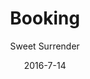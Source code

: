 ---
title: Booking
showInNav: true
sections:
    -
        template: fullHeightBanner
        button:
            target: _self
            text: 'Book os nu'
            href: null
        text: "<h1 id=\"skal-der-v-re-fest-baby-shower-et-m-de-intet-problem-\">Skal der v&aelig;re fest? Baby shower? Et m&oslash;de? Intet problem :)</h1>\n"
        backgroundImage: b66ba8f6703592bb5a2d2d01a3e18b0500db998b
    -
        template: richTextSection
        text: "<h2 id=\"book-bord\">Book bord</h2>\n\n<p>Vi reserverer rigtigt gerne et bord til jer. Udfyld formularen nedenfor og s&aring; vender vi tilbage med bekr&aelig;ftelse hurtigst muligt.</p>\n\n<p><a href=\"#booking\">Book et bord</a></p>\n"
    -
        template: richTextSection
        text: "<h2 id=\"book-m-delokale-aktivitetsrum\">Book m&oslash;delokale/aktivitetsrum</h2>\n\n<p>Har du brug for et lokale til m&oslash;de i boligforeningen, arbejdsm&oslash;de, m&oslash;dre/f&aelig;dre gruppe eller en privat fest, s&aring; pr&oslash;v vores aktivitetsrum med plads til cirka 10 personer. Aktivitetsrummet har fire store borde, en stor flot tavle til at tegne p&aring; og skal I vise pr&aelig;sentationer eller andet media kan I bruge vores TV med mange tilslutningsmuligheder. De fire borde kan stables i tilf&aelig;lde af at I gerne vil have god gulvplads.</p>\n\n<h3 id=\"lokaleleje-og-forplejning-\">Lokaleleje og forplejning:</h3>\n\n<p>Leje af lokalet med faciliteter samt sort kaffe, te og isvand ad libitum, isvand. 600 kr. for 10 personer i 4 timer. Der er mulighed for at tilk&oslash;be flere timer og deltagere.</p>\n\n<h3 id=\"ekstra-pakker-\">Ekstra pakker:</h3>\n\n<ol>\n\t<li>Morgenmadspakke: tilf&oslash;j l&aelig;kker morgenmadstallerken for kun 50 kr. pr. person</li>\n\t<li>Frokostpakke: tilf&oslash;j vores l&aelig;kre hjemmelavede sandwichs for kun 50 kr. pr. person</li>\n\t<li>Snackpakke 1: tilf&oslash;j friskbagt br&oslash;d med sm&oslash;r og frugtfad for kun 35 kr. pr. person</li>\n\t<li>Snackpakke 2: tilf&oslash;j friskbagt kage for kun 25 kr. pr. person</li>\n\t<li>Sodavand i forbindelse med leje af lokalet kun 20 kr. pr. flaske</li>\n\t<li>Andre drikkevarer &ndash; vi kan tilbyde alle vores l&aelig;kre varme og kolde drikke &ndash; ring for pris. Har du sp&oslash;rgsm&aring;l eller specielle &oslash;nsker, s&aring; kontakt Julia Eliasen p&aring; <a href=\"mailto:julia@sweetsurrender.dk?subject=Booking\">julia@sweetsurrender.dk</a>.</li>\n</ol>\n"
        images: []
    -
        template: buffetInfo
        heading: 'Book fest'
        subheading: 'Lækre pakker med brunch- eller frokostbuffet'
        brunchText: "<h3 id=\"brunchbuffet-\">Brunchbuffet:</h3>\n\n<ul>\n\t<li>R&oslash;r&aelig;g</li>\n\t<li>Bacon</li>\n\t<li>Brunchp&oslash;lser</li>\n\t<li>Hjemmelavet tunmousse</li>\n\t<li>Stegte kartoffelb&aring;de og champignoner</li>\n\t<li>Ost, sm&oslash;r, marmelade</li>\n\t<li>Frugt fad, yoghurt med hjemmelavede mysli</li>\n\t<li>Hjemmebagte pandekager (amerikanske med sirup)</li>\n\t<li>2 slags t&aelig;rte, gr&oslash;n salat, humus</li>\n\t<li>Rugbr&oslash;d, friskbagt br&oslash;d (fransk og grov)</li>\n\t<li>Juice, kaffe, te</li>\n</ul>\n\n<p>Standardpakken inkluderer leje af lokale med betjening i 3 timer, klarg&oslash;ring af mad og lokaler samt oprydning og reng&oslash;ring. Det er muligt at tilk&oslash;be ekstra timer, kage, velkomstdrink og andre till&aelig;gsydelser.</p>\n\n<p><a href=\"http://bit.ly/css-selskabspriser\" target=\"_blank\">Hent prisliste</a></p>\n"
        lunchText: "<h3 id=\"frokostbuffet-\">Frokostbuffet:</h3>\n\n<ul>\n\t<li>Varm leverpostej med bacon og champignon</li>\n\t<li>Hjemmebagte pizza snegle (med og uden k&oslash;d)</li>\n\t<li>Kyllingel&aring;r</li>\n\t<li>Hjemmelavet tunmousse</li>\n\t<li>Hjemmelavet &aelig;ggesalat</li>\n\t<li>Hjemmelavet kartoffelsalat</li>\n\t<li>Hjemmelavet pastasalat</li>\n\t<li>Hjemmelavet humus</li>\n\t<li>Gr&oslash;n salat</li>\n\t<li>2 slags t&aelig;rte</li>\n\t<li>Rugbr&oslash;d, friskbagt br&oslash;d</li>\n\t<li>Juice, kaffe, te</li>\n</ul>\n\n<p>Standardpakken inkluderer leje af lokale med betjening i 3 timer, klarg&oslash;ring af mad og lokaler samt oprydning og reng&oslash;ring. Det er muligt at tilk&oslash;be ekstra timer, kage, velkomstdrink og andre till&aelig;gsydelser.</p>\n\n<p><a href=\"http://bit.ly/css-selskabspriser\" target=\"_blank\">Hent prisliste</a></p>\n"
        images:
            - 97c660bb11b0255877a8e56fe0e11a4f53fc877b
            - ae1a0d77b3822e3e5cce5e8deca34330930d025e
            - e82fc2ae8f8dd4701fb97c994e82371615b33bf6
            - 73aae1c6bb0fe02d797e1f1da554cdc8b82a8651
            - 22632782b6e0303f4ab1f1c7195a35d7a569b327
        body: "<p>Hold jeres n&aelig;ste navnefest, barned&aring;b, f&oslash;dselsdag eller anden fest hos Sweet Surrender. Vi tilbyder to l&aelig;kre pakker med brunch- eller frokostbuffet som I sammen med g&aelig;sterne kan nyde i vores hyggelige og b&oslash;rnevenlige lokaler. Vi klarer det hele for jer, s&aring; I skal blot nyde dagen sammen med g&aelig;sterne.</p>\n\n<p>L&aelig;s mere nedenfor og kontakt Julia Eliasen p&aring; <a href=\"mailto:julia@sweetsurrender.dk\">julia@sweetsurrender.dk</a> for at h&oslash;re n&aelig;rmere. Du kan ogs&aring; booke online her.</p>\n"
    -
        template: quotes
        heading: 'Hvad siger kunderne...'
        quotes:
            -
                text: 'Tak. Vi havde en helt fantastisk dag! Maden var meget lækker og vi nød det alle sammen. Stedet er hyggeligt og passer perfekt til en navnefest. Personalet var helt vildt søde og ret så tjekkede. Vi kunne bare læne os tilbage og nyde dagen sammen med vores gæster'
                name: 'Lone Jakobsen'
            -
                text: 'Vi havde en helt fantastisk dag! En stor del af succesen, var uden tvivl at være hos jer! Dejlig mad, hyggelig atmosfære, plads og ikke mindst jeres helt igennem behagelige og søde personale. Man fornemmede at blive hygget om!! Vores gæster var også meget imponerede over stedet og maden. Så TAK!'
                name: 'Katrine Muff Enevoldsen'
            -
                text: 'Tusind tak for skøn skøn mad og dejlige rammer for vores søns barnedåb. Vi havde en rigtig god dag og vi er fuldt ud tilfredse med maden, stedet og serviceringen. Fra gæsterne kom der også mange roser til maden. Så TUSIND tak fra os!!'
                name: 'Anne Ulrik'
            -
                text: 'Vi havde en rigtig dejlig dag, skønt sted at holde et arrangement især med børn. Lækker mad og søde piger der sørgede for det hele? Kun ros herfra og helt sikkert ikke sidste gang vi vælger at holde noget på cafeen'
                name: 'Heidi Hvam'
    -
        template: tabbedIframes
        heading: Booking
        iframes:
            -
                tabName: Buffet
                iFrameUrl: 'https://podio.com/webforms/15286468/1024618?e=true'
                height: 1410px
            -
                tabName: Bord
                iFrameUrl: 'https://podio.com/webforms/15286559/1024623?e=true'
                height: 990px
            -
                tabName: Lokale
                iFrameUrl: 'https://podio.com/webforms/15416533/1033776?e=true'
                height: 1050px
navOrder: '2'
description: null
meta:
    id: 80194a97565a3723e2c8d5c404ec87e0a67ea0ff
    parentId: ""
    language: da
date: '2016-7-14'
author: 'Sweet Surrender'
permalink: /da/booking/
layout: sectionPage
---